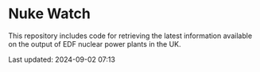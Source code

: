 # Nuke Watch

This repository includes code for retrieving the latest information available on the output of EDF nuclear power plants in the UK.

Last updated: 2024-09-02 07:13